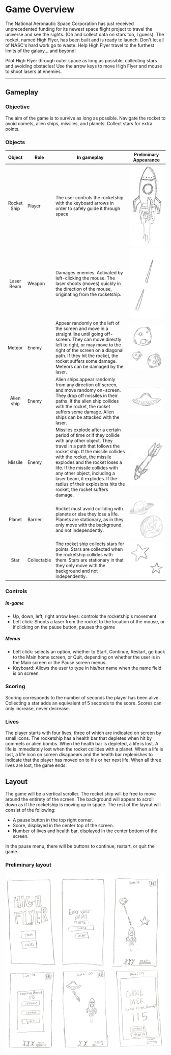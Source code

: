 # Game Overview
The National Aeronautic Space Corporation has just received unprecedented funding for its newest space flight project to travel the universe and see the sights. (Oh and collect data on stars too, I guess). The rocket, named High Flyer, has been built and is ready to launch. Don't let all of NASC's hard work go to waste. Help High Flyer travel to the furthest limits of the galaxy... and beyond!

Pilot High Flyer through outer space as long as possible, collecting stars and avoiding obstacles! Use the arrow keys to move High Flyer and mouse to shoot lasers at enemies.

----

## Gameplay

### Objective
The aim of the game is to survive as long as possible. Navigate the rocket to avoid comets, alien ships, missiles, and planets. Collect stars for extra points.

### Objects
| Object        | Role          | In gameplay          | Preliminary Appearance |
|:-------------:|---------------|----------------------|----------------------|
| Rocket Ship   | Player        | The user controls the rocketship with the keyboard arrows in order to safely guide it through space       | ![Rocket](images/rocket.jpg "Rocket Ship") |
| Laser Beam   | Weapon        | Damages enemies. Activated by left-clicking the mouse. The laser shoots (moves) quickly in the direction of the mouse, originating from the rocketship.| ![Laser beams](images/laser.jpg "Two laser beams") |
| Meteor        | Enemy         | Appear randomly on the left of the screen and move in a straight line until going off-screen. They can move directly left to right, or may move to the right of the screen on a diagonal path. If they hit the rocket, the rocket suffers some damage. Meteors can be damaged by the laser. | ![Meteors](images/meteor.jpg "Meteor") |
| Alien ship    | Enemy         | Alien ships appear randomly from any direction off screen, and move randomy on-screen. They drop off missiles in their paths. If the alien ship collides with the rocket, the rocket suffers some damage. Alien ships can be attacked with the laser. | ![Alien Ship](images/alien.jpg "Alien ship") |
| Missile        | Enemy        | Missiles explode after a certain period of time or if they collide with any other object. They travel in a path that follows the rocket ship. If the missile collides with the rocket, the missile explodes and the rocket loses a life. If the missile collides with any other object, including a laser beam, it explodes. If the radius of their explosions hits the rocket, the rocket suffers damage.  | ![Missile](images/missile.jpg "Missile") |
| Planet       | Barrier       | Rocket must avoid colliding with planets or else they lose a life. Planets are stationary, as in they only move with the background and not independently. | ![Planets](images/planets.jpg "Two planets") |
| Star        | Collectable   | The rocket ship collects stars for points. Stars are collected when the rocketship collides with them. Stars are stationary in that they only move with the background and not independently. | ![Star](images/stars.jpg "Two stars") |

### Controls

##### In-game
  * Up, down, left, right arrow keys: controls the rocketship's movement
  * Left click: Shoots a laser from the rocket to the location of the mouse, or if clicking on the pause button, pauses the game
  
##### Menus
  * Left click: selects an option, whether to Start, Continue, Restart, go back to the Main home screen, or Quit, depending on whether the user is in the Main screen or the Pause screen menus.
  * Keyboard: Allows the user to type in his/her name when the name field is on screen

###  Scoring
Scoring corresponds to the number of seconds the player has been alive. Collecting a star adds an equivalent of 5 seconds to the score. Scores can only increase, never decrease.

### Lives
The player starts with four lives, three of which are indicated on screen by small icons. The rocketship has a health bar that depletes when hit by commets or alien bombs. When the health bar is depleted, a life is lost. A life is immediately lost when the rocket collides with a planet. When a life is lost, a life icon on screen disappears and the health bar replenishes to indicate that the player has moved on to his or her next life.
When all three lives are lost, the game ends.

## Layout
The game will be a vertical scroller. The rocket ship will be free to move around the entirety of the screen. The background will appear to scroll down as if the rocketship is moving up in space. The rest of the layout will consist of the following:
  - A pause button in the top right corner. 
  - Score, displayed in the center top of the screen. 
  - Number of lives and health bar, displayed in the center bottom of the screen.

In the pause menu, there will be buttons to continue, restart, or quit the game.

### Preliminary layout

![Layouts](images/layout.jpg "Storyboarding High Flyer")


